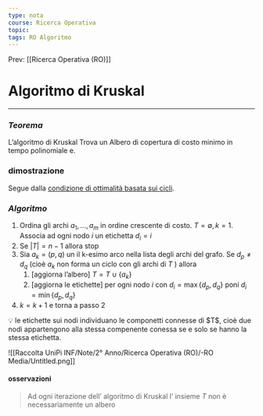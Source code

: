 ```yaml
---
type: nota
course: Ricerca Operativa
topic: 
tags: RO Algoritmo
---
```


Prev: [[Ricerca Operativa (RO)]]

# Algoritmo di Kruskal
---


### *Teorema*

L’algoritmo di Kruskal Trova un Albero di copertura di costo minimo in tempo polinomiale e.

### dimostrazione

Segue dalla [condizione di ottimalità basata sui cicli](obsidian://open?vault=UniPi-Appunti&file=Raccolta%20UniPi%20INF%2FNote%2F2%C2%B0%20Anno%2FRicerca%20Operativa%20(RO)%2FGrafi%2FProblema%20del%20albero%20di%20copertura%20costo%20minimo%2FCondizione%20di%20ottimalit%C3%A0%20sui%20cicli%20(albero%20di%20copertura%20di%20costo%20minimo)).

### *Algoritmo*

1. Ordina gli archi $a_1,\dots,a_m$ in ordine crescente di costo. $T = \emptyset ,k=1$. Associa ad ogni nodo $i$ un etichetta $d_i=i$
2. Se $|T| = n-1$ allora stop
3. Sia $a_k = (p,q)$ un il k-esimo arco nella lista degli archi del grafo.
Se $d_p \not= d_q$ (cioè $a_k$ non forma un ciclo con gli archi di $T$ ) allora
    1. [aggiorna l’albero] $T = T \cup \{ a_k\}$
    2. [aggiorna le etichette] per ogni nodo $i$  con $d_i = \max\{d_p,d_q\}$ poni $d_i = \min\{d_p,d_q\}$
4. $k=k+1$   e torna a passo 2

<aside>
💡 le etichette sui nodi individuano le componetti connesse di $T$, cioè due nodi appartengono alla stessa compenente conessa se e solo se hanno la stessa etichetta.

</aside>



![[Raccolta UniPi INF/Note/2° Anno/Ricerca Operativa (RO)/-RO Media/Untitled.png]]


#### osservazioni
>Ad ogni iterazione dell’ algoritmo di Kruskal l’ insieme $T$ non è necessariamente un albero